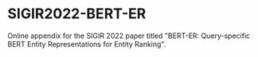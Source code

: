# SIGIR2022-BERT-ER
Online appendix for the SIGIR 2022 paper titled "BERT-ER: Query-specific BERT Entity Representations for Entity Ranking".
